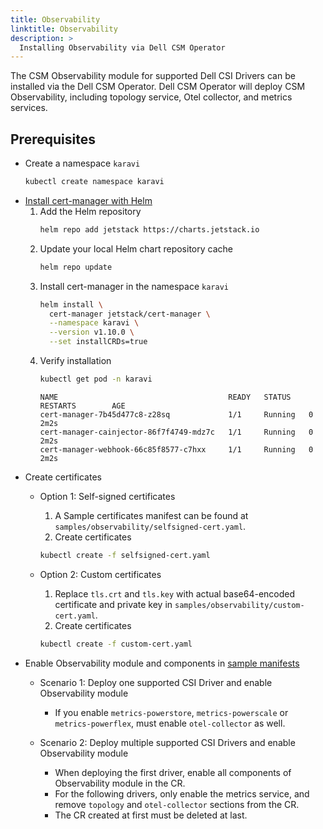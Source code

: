 ```yaml
---
title: Observability
linktitle: Observability
description: >
  Installing Observability via Dell CSM Operator
---
```


The CSM Observability module for supported Dell CSI Drivers can be installed via the Dell CSM Operator. Dell CSM Operator will deploy CSM Observability, including topology service, Otel collector, and metrics services.

## Prerequisites

- Create a namespace `karavi`
  ```bash
  kubectl create namespace karavi
  ```
- [Install cert-manager with Helm](https://cert-manager.io/docs/installation/helm/)
    1. Add the Helm repository
        ```bash
        helm repo add jetstack https://charts.jetstack.io
        ```
    2. Update your local Helm chart repository cache
        ```bash
        helm repo update
        ```
    3. Install cert-manager in the namespace `karavi`
        ```bash
        helm install \
          cert-manager jetstack/cert-manager \
          --namespace karavi \
          --version v1.10.0 \
          --set installCRDs=true
        ```
    4. Verify installation
        ```bash
        kubectl get pod -n karavi
        ```
        ```
        NAME                                      READY   STATUS    RESTARTS        AGE
        cert-manager-7b45d477c8-z28sq             1/1     Running   0               2m2s
        cert-manager-cainjector-86f7f4749-mdz7c   1/1     Running   0               2m2s
        cert-manager-webhook-66c85f8577-c7hxx     1/1     Running   0               2m2s
        ```
- Create certificates
    - Option 1: Self-signed certificates
		1. A Sample certificates manifest can be found at `samples/observability/selfsigned-cert.yaml`.
		2. Create certificates
      ```bash
      kubectl create -f selfsigned-cert.yaml
      ```

    - Option 2: Custom certificates
		1. Replace `tls.crt` and `tls.key` with actual base64-encoded certificate and private key in `samples/observability/custom-cert.yaml`.
		2. Create certificates
      ```bash
      kubectl create -f custom-cert.yaml
      ```
- Enable Observability module and components in [sample manifests](https://github.com/dell/csm-operator/tree/main/samples)
    - Scenario 1: Deploy one supported CSI Driver and enable Observability module
      - If you enable `metrics-powerstore`, `metrics-powerscale` or `metrics-powerflex`, must enable `otel-collector` as well.
    
    - Scenario 2: Deploy multiple supported CSI Drivers and enable Observability module
      - When deploying the first driver, enable all components of Observability module in the CR. 
      - For the following drivers, only enable the metrics service, and remove `topology` and `otel-collector` sections from the CR.
      - The CR created at first must be deleted at last.